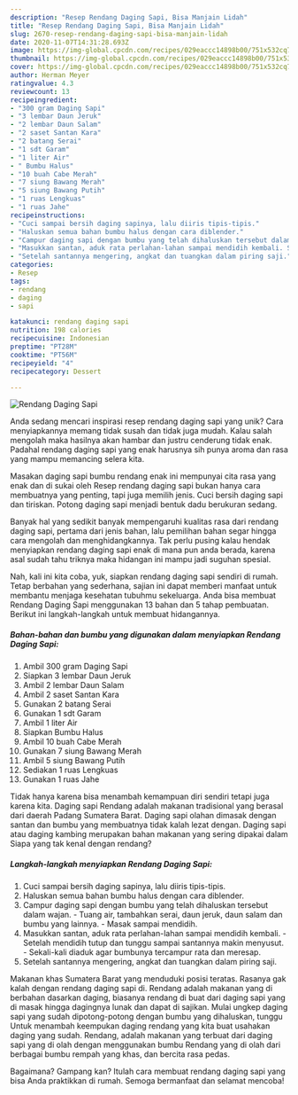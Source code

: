 ```yaml
---
description: "Resep Rendang Daging Sapi, Bisa Manjain Lidah"
title: "Resep Rendang Daging Sapi, Bisa Manjain Lidah"
slug: 2670-resep-rendang-daging-sapi-bisa-manjain-lidah
date: 2020-11-07T14:31:28.693Z
image: https://img-global.cpcdn.com/recipes/029eaccc14898b00/751x532cq70/rendang-daging-sapi-foto-resep-utama.jpg
thumbnail: https://img-global.cpcdn.com/recipes/029eaccc14898b00/751x532cq70/rendang-daging-sapi-foto-resep-utama.jpg
cover: https://img-global.cpcdn.com/recipes/029eaccc14898b00/751x532cq70/rendang-daging-sapi-foto-resep-utama.jpg
author: Herman Meyer
ratingvalue: 4.3
reviewcount: 13
recipeingredient:
- "300 gram Daging Sapi"
- "3 lembar Daun Jeruk"
- "2 lembar Daun Salam"
- "2 saset Santan Kara"
- "2 batang Serai"
- "1 sdt Garam"
- "1 liter Air"
- " Bumbu Halus"
- "10 buah Cabe Merah"
- "7 siung Bawang Merah"
- "5 siung Bawang Putih"
- "1 ruas Lengkuas"
- "1 ruas Jahe"
recipeinstructions:
- "Cuci sampai bersih daging sapinya, lalu diiris tipis-tipis."
- "Haluskan semua bahan bumbu halus dengan cara diblender."
- "Campur daging sapi dengan bumbu yang telah dihaluskan tersebut dalam wajan. Tuang air, tambahkan serai, daun jeruk, daun salam dan bumbu yang lainnya. Masak sampai mendidih."
- "Masukkan santan, aduk rata perlahan-lahan sampai mendidih kembali. Setelah mendidih tutup dan tunggu sampai santannya makin menyusut.  Sekali-kali diaduk agar bumbunya tercampur rata dan meresap."
- "Setelah santannya mengering, angkat dan tuangkan dalam piring saji."
categories:
- Resep
tags:
- rendang
- daging
- sapi

katakunci: rendang daging sapi 
nutrition: 198 calories
recipecuisine: Indonesian
preptime: "PT28M"
cooktime: "PT56M"
recipeyield: "4"
recipecategory: Dessert

---
```



![Rendang Daging Sapi](https://img-global.cpcdn.com/recipes/029eaccc14898b00/751x532cq70/rendang-daging-sapi-foto-resep-utama.jpg)

Anda sedang mencari inspirasi resep rendang daging sapi yang unik? Cara menyiapkannya memang tidak susah dan tidak juga mudah. Kalau salah mengolah maka hasilnya akan hambar dan justru cenderung tidak enak. Padahal rendang daging sapi yang enak harusnya sih punya aroma dan rasa yang mampu memancing selera kita.

Masakan daging sapi bumbu rendang enak ini mempunyai cita rasa yang enak dan di sukai oleh Resep rendang daging sapi bukan hanya cara membuatnya yang penting, tapi juga memilih jenis. Cuci bersih daging sapi dan tiriskan. Potong daging sapi menjadi bentuk dadu berukuran sedang.

Banyak hal yang sedikit banyak mempengaruhi kualitas rasa dari rendang daging sapi, pertama dari jenis bahan, lalu pemilihan bahan segar hingga cara mengolah dan menghidangkannya. Tak perlu pusing kalau hendak menyiapkan rendang daging sapi enak di mana pun anda berada, karena asal sudah tahu triknya maka hidangan ini mampu jadi suguhan spesial.


Nah, kali ini kita coba, yuk, siapkan rendang daging sapi sendiri di rumah. Tetap berbahan yang sederhana, sajian ini dapat memberi manfaat untuk membantu menjaga kesehatan tubuhmu sekeluarga. Anda bisa membuat Rendang Daging Sapi menggunakan 13 bahan dan 5 tahap pembuatan. Berikut ini langkah-langkah untuk membuat hidangannya.

<!--inarticleads1-->

##### Bahan-bahan dan bumbu yang digunakan dalam menyiapkan Rendang Daging Sapi:

1. Ambil 300 gram Daging Sapi
1. Siapkan 3 lembar Daun Jeruk
1. Ambil 2 lembar Daun Salam
1. Ambil 2 saset Santan Kara
1. Gunakan 2 batang Serai
1. Gunakan 1 sdt Garam
1. Ambil 1 liter Air
1. Siapkan  Bumbu Halus
1. Ambil 10 buah Cabe Merah
1. Gunakan 7 siung Bawang Merah
1. Ambil 5 siung Bawang Putih
1. Sediakan 1 ruas Lengkuas
1. Gunakan 1 ruas Jahe


Tidak hanya karena bisa menambah kemampuan diri sendiri tetapi juga karena kita. Daging sapi Rendang adalah makanan tradisional yang berasal dari daerah Padang Sumatera Barat. Daging sapi olahan dimasak dengan santan dan bumbu yang membuatnya tidak kalah lezat dengan. Daging sapi atau daging kambing merupakan bahan makanan yang sering dipakai dalam Siapa yang tak kenal dengan rendang? 

<!--inarticleads2-->

##### Langkah-langkah menyiapkan Rendang Daging Sapi:

1. Cuci sampai bersih daging sapinya, lalu diiris tipis-tipis.
1. Haluskan semua bahan bumbu halus dengan cara diblender.
1. Campur daging sapi dengan bumbu yang telah dihaluskan tersebut dalam wajan. - Tuang air, tambahkan serai, daun jeruk, daun salam dan bumbu yang lainnya. - Masak sampai mendidih.
1. Masukkan santan, aduk rata perlahan-lahan sampai mendidih kembali. - Setelah mendidih tutup dan tunggu sampai santannya makin menyusut.  - Sekali-kali diaduk agar bumbunya tercampur rata dan meresap.
1. Setelah santannya mengering, angkat dan tuangkan dalam piring saji.


Makanan khas Sumatera Barat yang menduduki posisi teratas. Rasanya gak kalah dengan rendang daging sapi di. Rendang adalah makanan yang di berbahan dasarkan daging, biasanya rendang di buat dari daging sapi yang di masak hingga dagingnya lunak dan dapat di sajikan. Mulai ungkep daging sapi yang sudah dipotong-potong dengan bumbu yang dihaluskan, tunggu Untuk menambah keempukan daging rendang yang kita buat usahakan daging yang sudah. Rendang, adalah makanan yang terbuat dari daging sapi yang di olah dengan menggunakan bumbu Rendang yang di olah dari berbagai bumbu rempah yang khas, dan bercita rasa pedas. 

Bagaimana? Gampang kan? Itulah cara membuat rendang daging sapi yang bisa Anda praktikkan di rumah. Semoga bermanfaat dan selamat mencoba!
